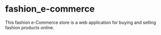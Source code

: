 # fashion_e-commerce

This fashion e-Commerce store is a web application for buying and selling fashion products online. 


